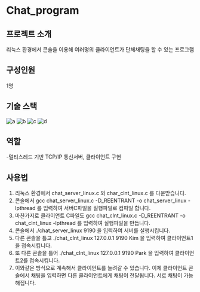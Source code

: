 # Chat_program
## 프로젝트 소개
리눅스 환경에서 콘솔을 이용해 여러명의 클라이언트가 단체채팅을 할 수 있는 프로그램<br/> 
## 구성인원
1명
## 기술 스택
![a](https://img.shields.io/badge/C-00599C?style=for-the-badge&logo=cpp&logoColor=white) ![b](https://img.shields.io/badge/TCP_IP-03234B?style=for-the-badge&logo=TCP_IP&logoColor=white) ![c](https://img.shields.io/badge/Multi_thread-03234B?style=for-the-badge&logo=Multi_thread&logoColor=white) ![d](https://img.shields.io/badge/Linux-FF6F00?style=for-the-badge&logo=linux&logoColor=white)
## 역할
-멀티스레드 기반 TCP/IP 통신서버, 클라이언트 구현 <br/>

## 사용법
1. 리눅스 환경에서 chat_server_linux.c 와 char_clnt_linux.c 를 다운받습니다.
2. 콘솔에서 gcc chat_server_linux.c -D_REENTRANT -o chat_server_linux -lpthread  를 입력하여 서버C파일을 실행파일로 컴파일 합니다.
3. 마찬가지로 클라이언트 C파일도 gcc chat_clnt_linux.c -D_REENTRANT -o chat_clnt_linux -lpthread  를 입력하여 실행파일을 만듭니다.
4. 콘솔에서 ./chat_server_linux 9190  을 입력하여 서버를 실행시킵니다.
5. 다른 콘솔을 틀고 ./chat_clnt_linux 127.0.0.1 9190 Kim 을 입력하여 클라이언트1을 접속시킵니다.
6. 또 다른 콘솔을 틀어 ./chat_clnt_linux 127.0.0.1 9190 Park  을 입력하여 클라이언트2를 접속시킵니다.
7. 이와같은 방식으로 계속해서 클라이언트를 늘려갈 수 있습니다. 이제 클라이언트 콘솔에서 채팅을 입력하면 다른 클라이언트에게 채팅이 전달됩니다. 서로 채팅이 가능해집니다.
